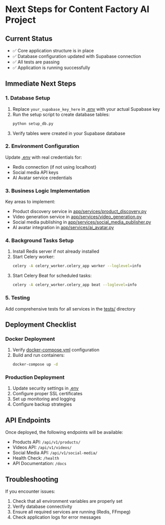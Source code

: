 # Next Steps for Content Factory AI Project

## Current Status
- ✅ Core application structure is in place
- ✅ Database configuration updated with Supabase connection
- ✅ All tests are passing
- ✅ Application is running successfully

## Immediate Next Steps

### 1. Database Setup
1. Replace `your_supabase_key_here` in [.env](file:///c%3A/Users/Mimi/content-factory-ai/.env) with your actual Supabase key
2. Run the setup script to create database tables:
   ```bash
   python setup_db.py
   ```
3. Verify tables were created in your Supabase database

### 2. Environment Configuration
Update [.env](file:///c%3A/Users/Mimi/content-factory-ai/.env) with real credentials for:
- Redis connection (if not using localhost)
- Social media API keys
- AI Avatar service credentials

### 3. Business Logic Implementation
Key areas to implement:
- Product discovery service in [app/services/product_discovery.py](file:///c%3A/Users/Mimi/content-factory-ai/app/services/product_discovery.py)
- Video generation service in [app/services/video_generation.py](file:///c%3A/Users/Mimi/content-factory-ai/app/services/video_generation.py)
- Social media publishing in [app/services/social_media_publisher.py](file:///c%3A/Users/Mimi/content-factory-ai/app/services/social_media_publisher.py)
- AI avatar integration in [app/services/ai_avatar.py](file:///c%3A/Users/Mimi/content-factory-ai/app/services/ai_avatar.py)

### 4. Background Tasks Setup
1. Install Redis server if not already installed
2. Start Celery worker:
   ```bash
   celery -A celery_worker.celery_app worker --loglevel=info
   ```
3. Start Celery Beat for scheduled tasks:
   ```bash
   celery -A celery_worker.celery_app beat --loglevel=info
   ```

### 5. Testing
Add comprehensive tests for all services in the [tests/](file:///c%3A/Users/Mimi/content-factory-ai/tests/) directory

## Deployment Checklist

### Docker Deployment
1. Verify [docker-compose.yml](file:///c%3A/Users/Mimi/content-factory-ai/docker-compose.yml) configuration
2. Build and run containers:
   ```bash
   docker-compose up -d
   ```

### Production Deployment
1. Update security settings in [.env](file:///c%3A/Users/Mimi/content-factory-ai/.env)
2. Configure proper SSL certificates
3. Set up monitoring and logging
4. Configure backup strategies

## API Endpoints

Once deployed, the following endpoints will be available:
- Products API: `/api/v1/products/`
- Videos API: `/api/v1/videos/`
- Social Media API: `/api/v1/social-media/`
- Health Check: `/health`
- API Documentation: `/docs`

## Troubleshooting

If you encounter issues:
1. Check that all environment variables are properly set
2. Verify database connectivity
3. Ensure all required services are running (Redis, FFmpeg)
4. Check application logs for error messages